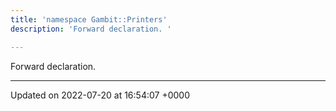 ```yaml
---
title: 'namespace Gambit::Printers'
description: 'Forward declaration. '

---
```







Forward declaration. 






-------------------------------

Updated on 2022-07-20 at 16:54:07 +0000